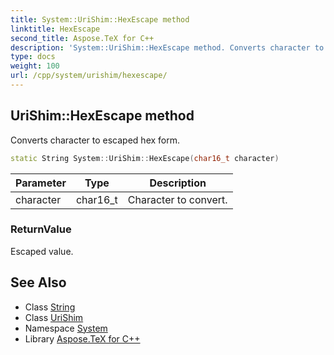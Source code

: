 ```yaml
---
title: System::UriShim::HexEscape method
linktitle: HexEscape
second_title: Aspose.TeX for C++
description: 'System::UriShim::HexEscape method. Converts character to escaped hex form in C++.'
type: docs
weight: 100
url: /cpp/system/urishim/hexescape/
---
```

## UriShim::HexEscape method


Converts character to escaped hex form.

```cpp
static String System::UriShim::HexEscape(char16_t character)
```


| Parameter | Type | Description |
| --- | --- | --- |
| character | char16_t | Character to convert. |

### ReturnValue

Escaped value.

## See Also

* Class [String](../../string/)
* Class [UriShim](../)
* Namespace [System](../../)
* Library [Aspose.TeX for C++](../../../)
